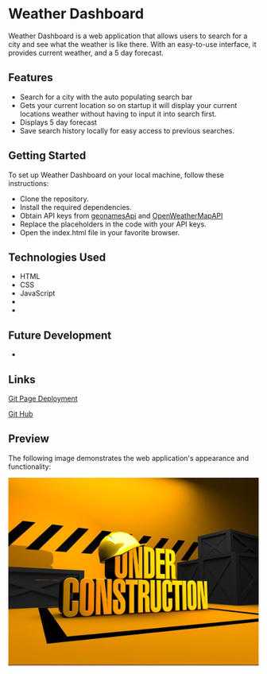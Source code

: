 # Weather Dashboard

Weather Dashboard is a web application that allows users to search for a city and see what the weather is like there.
With an easy-to-use interface, it provides current weather, and a 5 day forecast. 

## Features

* Search for a city with the auto populating search bar
* Gets your current location so on startup it will display your current locations weather without having to input it into search first.
* Displays 5 day forecast
* Save search history locally for easy access to previous searches.

## Getting Started
To set up Weather Dashboard on your local machine, follow these instructions:

* Clone the repository.
* Install the required dependencies.
* Obtain API keys from [geonamesApi](https://www.geonames.org/login) and [OpenWeatherMapAPI](https://openweathermap.org/api)
* Replace the placeholders in the code with your API keys.
* Open the index.html file in your favorite browser.


## Technologies Used 
* HTML
* CSS
* JavaScript
*  
*  

## Future Development
* 

##  Links

[Git Page Deployment](https://daniel-covington.github.io/Weather_Dashboard/)

[Git Hub](https://github.com/Daniel-Covington/Weather_Dashboard)

## Preview

The following image demonstrates the web application's appearance and functionality:

![Preview of Website(Desktop)](./assets/images/Preview.png)
